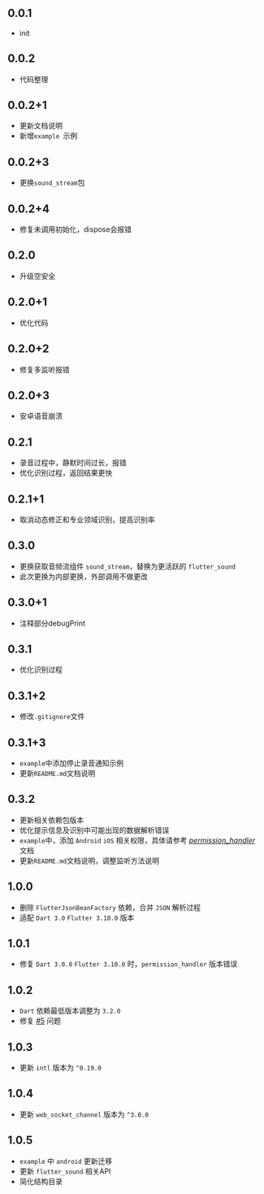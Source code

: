 ## 0.0.1
 - init

## 0.0.2
 - 代码整理

## 0.0.2+1
 - 更新文档说明
 - 新增`example `示例
 
## 0.0.2+3
 - 更换`sound_stream`包

## 0.0.2+4
 - 修复未调用初始化，dispose会报错

## 0.2.0
 - 升级空安全

## 0.2.0+1
 - 优化代码

## 0.2.0+2
 - 修复多监听报错

## 0.2.0+3
 - 安卓语音崩溃

## 0.2.1
 - 录音过程中，静默时间过长，报错
 - 优化识别过程，返回结果更快

## 0.2.1+1
 - 取消动态修正和专业领域识别，提高识别率

## 0.3.0
 - 更换获取音频流组件 `sound_stream`，替换为更活跃的 `flutter_sound`
 - 此次更换为内部更换，外部调用不做更改

## 0.3.0+1
 - 注释部分debugPrint

## 0.3.1
 - 优化识别过程

## 0.3.1+2
 - 修改`.gitignore`文件

## 0.3.1+3
 - `example`中添加停止录音通知示例
 - 更新`README.md`文档说明

## 0.3.2
 - 更新相关依赖包版本
 - 优化提示信息及识别中可能出现的数据解析错误
 - `example`中，添加 `Android` `iOS` 相关权限，具体请参考 *[permission_handler](https://pub.dev/packages/permission_handler)* 文档
 - 更新`README.md`文档说明，调整监听方法说明

## 1.0.0
 - 删除 `FlutterJsonBeanFactory` 依赖，合并 `JSON` 解析过程
 - 适配 `Dart 3.0` `Flutter 3.10.0` 版本

## 1.0.1
- 修复 `Dart 3.0.0` `Flutter 3.10.0` 时，`permission_handler` 版本错误  

## 1.0.2
-  `Dart` 依赖最低版本调整为 `3.2.0`
- 修复 [#5](https://github.com/luo6luo/ifly_speech_recognition/issues/5) 问题

## 1.0.3
- 更新 `intl` 版本为 `^0.19.0`

## 1.0.4
- 更新 `web_socket_channel` 版本为 `^3.0.0`

## 1.0.5
- `example` 中 `android` 更新迁移
- 更新 `flutter_sound` 相关API
- 简化结构目录
